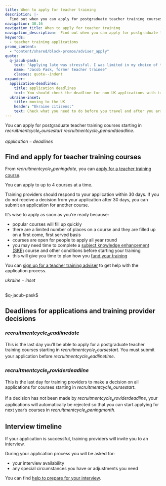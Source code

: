 ```yaml
---
title: When to apply for teacher training
description: |-
  Find out when you can apply for postgraduate teacher training courses and the deadline for submitting an application.  
navigation: 30.16
navigation_title: When to apply for teacher training
navigation_description:  Find out when you can apply for postgraduate teacher training courses.
keywords:
  - teacher training applications
promo_content:
  - "content/shared/block-promos/adviser_apply"
quote:
  q-jacub-pask:
    text: "Applying late was stressful. I was limited in my choice of teacher training course provider, and I'd lost my GCSE certificates. I had to go back to my school and get new copies so I could confirm my place on the course and my student finance."
    name: "Jacob Pask, former teacher trainee"
    classes: quote--indent
expander:
  application-deadlines:
    title: application deadlines
    text: You should check the deadline for non-UK applications with training providers. They may close earlier than for other applicants. 
  ukraine-inset:
    title: moving to the UK
    header: "Ukraine citizens:"
    text: Check what you need to do before you travel and after you arrive <a href="https://www.gov.uk/guidance/move-to-the-uk-if-youre-from-ukraine">if you are moving to the UK from Ukraine</a>.
---
```


You can apply for postgraduate teacher training courses starting in $recruitmentcycle_coursestart$ $recruitmentcycle_openanddeadline$. 

$application-deadlines$

## Find and apply for teacher training courses

From $recruitmentcycle_openingdate$, you can <a href="https://www.gov.uk/apply-for-teacher-training">apply for a teacher training course</a>.
 
You can apply to up to 4 courses at a time.  

Training providers should respond to your application within 30 days. If you do not receive a decision from your application after 30 days, you can submit an application for another course. 

It’s wise to apply as soon as you’re ready because:

<ul>
  <li> popular courses will fill up quickly </li>
  <li>there are a limited number of places on a course and they are filled up on a first come, first served basis</li>  
  <li>courses are open for people to apply all year round</li>  
  <li>you may need time to complete a <a href="/how-to-apply-for-teacher-training/subject-knowledge-enhancement">subject knowledge enhancement (SKE)</a> course and other conditions before starting your training</li> 
  <li>this will give you time to plan how you <a href="/funding-and-support">fund your training</a></li>
</ul>

You can <a href="/teacher-training-adviser/sign_up/identity">sign up for a teacher training adviser</a> to get help with the application process. 

$ukraine-inset$

<br />
$q-jacub-pask$
<br />



## Deadlines for applications and training provider decisions 

### $recruitmentcycle_deadlinedate$

This is the last day you’ll be able to apply for a postgraduate teacher training courses starting in $recruitmentcycle_coursestart$. You must submit your application before $recruitmentcycle_deadlinetime$.

### $recruitmentcycle_providerdeadline$

This is the last day for training providers to make a decision on all applications for courses starting in $recruitmentcycle_coursestart$. 

If a decision has not been made by $recruitmentcycle_providerdeadline$, your applications will automatically be rejected so that you can start applying for next year’s courses in $recruitmentcycle_openingmonth$. 

## Interview timeline 

If your application is successful, training providers will invite you to an interview.  

During your application process you will be asked for: 
<ul> 
  <li>your interview availability </li>
  <li>any special circumstances you have or adjustments you need </li>
</ul>

You can find <a href="/how-to-apply-for-teacher-training/teacher-training-interview">help to prepare for your interview</a>. 
